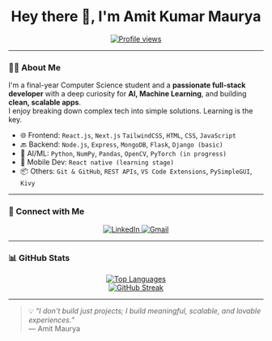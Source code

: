 <h1 align="center">Hey there 👋, I'm Amit Kumar Maurya</h1>

<p align="center">
  <a href="https://github.com/amitmaurya19">
    <img src="https://komarev.com/ghpvc/?username=amitmaurya19&label=Profile%20views&color=0e75b6&style=flat" alt="Profile views" />
  </a>
</p>

---

### 👨‍💻 About Me

I'm a final-year Computer Science student and a **passionate full-stack developer** with a deep curiosity for **AI, Machine Learning**, and building **clean, scalable apps**.  
I enjoy breaking down complex tech into simple solutions.
Learning is the key.

- 🌐 Frontend: `React.js`, `Next.js` `TailwindCSS`, `HTML`, `CSS`, `JavaScript`
- 🔙 Backend: `Node.js`, `Express`, `MongoDB`, `Flask`, `Django (basic)`
- 🧠 AI/ML: `Python`, `NumPy`, `Pandas`, `OpenCV`, `PyTorch (in progress)`
- 📱 Mobile Dev: `React native (learning stage)`
- 📦 Others: `Git & GitHub`, `REST APIs`, `VS Code Extensions`, `PySimpleGUI`, `Kivy`

---

### 🤝 Connect with Me

<p align="center">
  <a href="https://linkedin.com/in/amitmaurya19" target="_blank">
    <img src="https://img.shields.io/badge/LinkedIn-0077B5?style=for-the-badge&logo=linkedin&logoColor=white" alt="LinkedIn"/>
  </a>
  <a href="mailto:akmaurya2657@gmail.com">
    <img src="https://img.shields.io/badge/Gmail-D14836?style=for-the-badge&logo=gmail&logoColor=white" alt="Gmail"/>
  </a>
  
</p>

---

### 📊 GitHub Stats

<p align="center">
  <a href="https://github.com/amitmaurya19">
    <img src="https://github-readme-stats.vercel.app/api/top-langs/?username=amitmaurya19&layout=compact&theme=radical" alt="Top Languages" />
  </a>
  <br/>
  <a href="https://github.com/amitmaurya19">
    <img src="https://github-readme-streak-stats.herokuapp.com/?user=amitmaurya19&theme=radical" alt="GitHub Streak" />
  </a>
</p>

---



> 💡 _“I don't build just projects; I build meaningful, scalable, and lovable experiences.”_  
> — Amit Maurya

